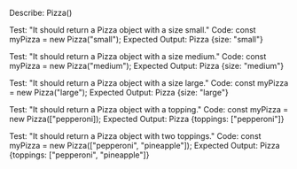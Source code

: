 Describe: Pizza()

Test: "It should return a Pizza object with a size small."
Code: const myPizza = new Pizza("small");
Expected Output: Pizza {size: "small"}

Test: "It should return a Pizza object with a size medium."
Code: const myPizza = new Pizza("medium");
Expected Output: Pizza {size: "medium"}

Test: "It should return a Pizza object with a size large."
Code: const myPizza = new Pizza("large");
Expected Output: Pizza {size: "large"}

Test: "It should return a Pizza object with a topping."
Code: const myPizza = new Pizza(["pepperoni]);
Expected Output: Pizza {toppings: ["pepperoni"]}

Test: "It should return a Pizza object with two toppings."
Code: const myPizza = new Pizza(["pepperoni", "pineapple"]);
Expected Output: Pizza {toppings: ["pepperoni", "pineapple"]}

